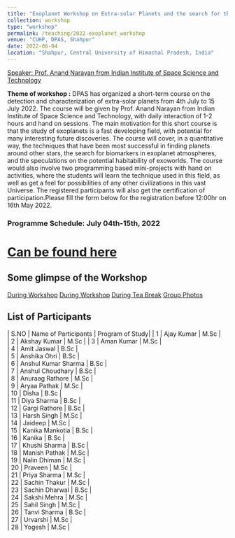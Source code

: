 ```yaml
---
title: "Exoplanet Workshop on Extra-solar Planets and the search for the Habitable Worlds"
collection: workshop
type: "workshop"
permalink: /teaching/2022-exoplanet_workshop
venue: "CUHP, DPAS, Shahpur"
date: 2022-06-04
location: "Shahpur, Central University of Himachal Pradesh, India"
---
```

[Speaker: Prof. Anand Narayan from Indian Institute of Space Science and Technology](https://www.iist.ac.in/ess/anand)

**Theme of workshop :** DPAS has organized a short-term course on the detection and characterization of extra-solar planets from 4th July to 15 July 2022. The course will be given by Prof. Anand Narayan from Indian Institute of Space Science and Technology, with daily interaction of 1-2 hours and hand on sessions.   The main motivation for this short course is that the study of exoplanets is a fast developing field, with potential for many interesting future discoveries. The course will cover, in a quantitative way, the techniques that have been most successful in finding planets around other stars, the search for biomarkers in exoplanet atmospheres, and the speculations on the potential habitability of exoworlds. The course would also involve two programming based mini-projects with hand on activities, where the students will learn the technique used in this field, as well as get a  feel for possibilities of any other civilizations  in this vast Universe. The registered participants will also get the certification of participation.Please fill the form below for the registration before 12:00hr on 16th May 2022.

### Programme Schedule:  July 04th-15th, 2022
# [Can be found here](https://sites.google.com/view/short-termcourseonexoplanets)
## Some glimpse of the Workshop

[During Workshop](https://chandrastarclub.github.io/files/exopl_05.jpg)
[During Workshop](https://chandrastarclub.github.io/files/exopl_02.jpg)
[During Tea Break](https://chandrastarclub.github.io/files/exopl_04.jpg)
[Group Photos ](https://chandrastarclub.github.io/files/exopl_01.jpg)

## List of Participants

| S.NO  | Name of Participants  | Program of Study|
| 1     | Ajay Kumar            |     M.Sc        |  
| 2     | Akshay Kumar          |     M.Sc        |
| 3     | Aman Kumar            |     M.Sc        |  
| 4     | Amit Jaswal           |     B.Sc        |  
| 5     | Anshika Ohri          |     B.Sc        |  
| 6     | Anshul Kumar Sharma   |     B.Sc        |  
| 7     | Anshul Choudhary      |     B.Sc        |  
| 8     | Anuraag Rathore       |     M.Sc        |  
| 9     | Aryaa Pathak          |     M.Sc        |  
| 10    | Disha                 |     B.Sc        |  
| 11    | Diya Sharma           |     B.Sc        |  
| 12    | Gargi Rathore         |     B.Sc        |  
| 13    | Harsh Singh           |     M.Sc        |   
| 14    | Jaideep               |     M.Sc        |   
| 15    | Kanika Mankotia       |     B.Sc        |   
| 16    | Kanika                |     B.Sc        |   
| 17    | Khushi Sharma         |     B.Sc        |   
| 18    | Manish Pathak         |     M.Sc        |   
| 19    | Nalin Dhiman          |     M.Sc        |   
| 20    | Praveen               |     M.Sc        |   
| 21    | Priya Sharma          |     M.Sc        |   
| 22    | Sachin Thakur         |     M.Sc        |   
| 23    | Sachin Dharwal        |     B.Sc        |   
| 24    | Sakshi Mehra          |     M.Sc        |   
| 25    | Sahil Singh           |     M.Sc        |   
| 26    | Tanvi Sharma          |     B.Sc        |   
| 27    | Urvarshi              |     M.Sc        |   
| 28    | Yogesh                |     M.Sc        |   
